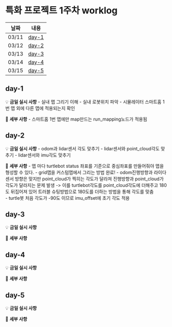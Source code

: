 # 특화 프로젝트 1주차 worklog

|날짜|내용|
|:---:|:---:|
|03/11|[day-1](#day-1)|
|03/12|[day-2](#day-2)|
|03/13|[day-3](#day-3)|
|03/14|[day-4](#day-4)|
|03/15|[day-5](#day-5)|


## day-1

💡 **금일 실시 사항**
    - 실내 맵 그리기 이해
    - 실내 로봇위치 파악
    - 시뮬레이터 스마트홈 1번 맵 외에 다른 맵에 적용되는지 확인

📜 **세부 사항**
    - 스마트홈 1번 맵에만 map만드는 run_mapping노드가 적용됨


## day-2

💡 **금일 실시 사항**
    - odom과 lidar센서 각도 맞추기
    - lidar센서와 point_cloud각도 맞추기
    - lidar센서와 imu각도 맞추기

📜 **세부 사항**
    - 맵 마다 turtlebot status 좌표를 기준으로 중심좌표를 만들어줘야 맵을 형성할 수 있다.
    - grid맵을 커스텀맵에서 그리는 방법 완료!
    - odom진행방향과 라이다 센서 방향은 맞지만 point_cloud가 찍히는 각도가 달라져 진행방향과 point_cloud가 각도가 달라지는 문제 발생 -> 이를 turtlebot각도를 point_cloud각도에 더해주고 180도 뒤집어져 있어 트러블 슈팅방법으로 180도를 더하는 방법을 통해 각도를 맞춤  
    - turtle봇 처음 각도가 -90도 이므로 imu_offset에 초기 각도 적용
    
## day-3

💡 **금일 실시 사항**


📜 **세부 사항**



## day-4

💡 **금일 실시 사항**



📜 **세부 사항**
  


## day-5

💡 **금일 실시 사항**

    


📜 **세부 사항**
